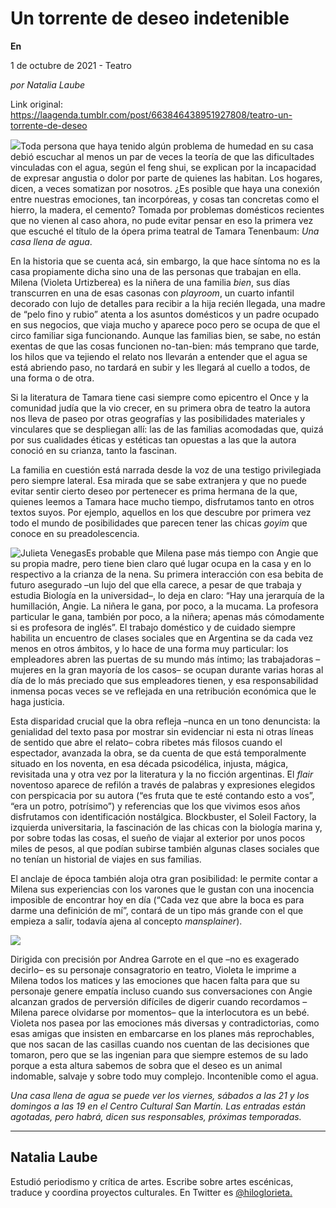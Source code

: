 # Un torrente de deseo indetenible

**En**

1 de octubre de 2021 - Teatro

_por Natalia Laube_

Link original: https://laagenda.tumblr.com/post/663846438951927808/teatro-un-torrente-de-deseo

![](https://64.media.tumblr.com/a4f201b8c6718e9aca93017dde1ec7dd/b63730090eb43962-2d/s500x750/b5e8cca8d2b84e30e0e4f5be42ebd12fe14733c5.jpg)Toda persona que haya tenido algún problema de humedad en su casa debió escuchar al menos un par de veces la teoría de que las dificultades vinculadas con el agua, según el feng shui, se explican por la incapacidad de expresar angustia o dolor por parte de quienes las habitan. Los hogares, dicen, a veces somatizan por nosotros. ¿Es posible que haya una conexión entre nuestras emociones, tan incorpóreas, y cosas tan concretas como el hierro, la madera, el cemento? Tomada por problemas domésticos recientes que no vienen al caso ahora, no pude evitar pensar en eso la primera vez que escuché el título de la ópera prima teatral de Tamara Tenenbaum: *Una casa llena de agua*.   


En la historia que se cuenta acá, sin embargo, la que hace síntoma no es la casa propiamente dicha sino una de las personas que trabajan en ella. Milena (Violeta Urtizberea) es la niñera de una familia *bien*, sus días transcurren en una de esas casonas con *playroom*, un cuarto infantil decorado con lujo de detalles para recibir a la hija recién llegada, una madre de “pelo fino y rubio” atenta a los asuntos domésticos y un padre ocupado en sus negocios, que viaja mucho y aparece poco pero se ocupa de que el circo familiar siga funcionando. Aunque las familias bien, se sabe, no están exentas de que las cosas funcionen no-tan-bien: más temprano que tarde, los hilos que va tejiendo el relato nos llevarán a entender que el agua se está abriendo paso, no tardará en subir y les llegará al cuello a todos, de una forma o de otra.  

Si la literatura de Tamara tiene casi siempre como epicentro el Once y la comunidad judía que la vio crecer, en su primera obra de teatro la autora nos lleva de paseo por otras geografías y las posibilidades materiales y vinculares que se despliegan allí: las de las familias acomodadas que, quizá por sus cualidades éticas y estéticas tan opuestas a las que la autora conoció en su crianza, tanto la fascinan. 

La familia en cuestión está narrada desde la voz de una testigo privilegiada pero siempre lateral. Esa mirada que se sabe extranjera y que no puede evitar sentir cierto deseo por pertenecer es prima hermana de la que, quienes leemos a Tamara hace mucho tiempo, disfrutamos tanto en otros textos suyos. Por ejemplo, aquellos en los que descubre por primera vez todo el mundo de posibilidades que parecen tener las chicas *goyim* que conoce en su preadolescencia. 


![Julieta Venegas](https://64.media.tumblr.com/21891a7ab11e50a21c68515ad13ee7a4/b63730090eb43962-ce/s250x400/dac4d59cfb4274b208a9414de84df337622c9f44.jpg)Es probable que Milena pase más tiempo con Angie que su propia madre, pero tiene bien claro qué lugar ocupa en la casa y en lo respectivo a la crianza de la nena. Su primera interacción con esa bebita de futuro asegurado –un lujo del que ella carece, a pesar de que trabaja y estudia Biología en la universidad–, lo deja en claro: “Hay una jerarquía de la humillación, Angie. La niñera le gana, por poco, a la mucama. La profesora particular le gana, también por poco, a la niñera; apenas más cómodamente si es profesora de inglés”. El trabajo doméstico y de cuidado siempre habilita un encuentro de clases sociales que en Argentina se da cada vez menos en otros ámbitos, y lo hace de una forma muy particular: los empleadores abren las puertas de su mundo más íntimo; las trabajadoras –mujeres en la gran mayoría de los casos– se ocupan durante varias horas al día de lo más preciado que sus empleadores tienen, y esa responsabilidad inmensa pocas veces se ve reflejada en una retribución económica que le haga justicia. 

Esta disparidad crucial que la obra refleja –nunca en un tono denuncista: la genialidad del texto pasa por mostrar sin evidenciar ni esta ni otras líneas de sentido que abre el relato– cobra ribetes más filosos cuando el espectador, avanzada la obra, se da cuenta de que está temporalmente situado en los noventa, en esa década psicodélica, injusta, mágica, revisitada una y otra vez por la literatura y la no ficción argentinas. El *flair* noventoso aparece de refilón a través de palabras y expresiones elegidos con perspicacia por su autora (“es fruta que te esté contando esto a vos”, “era un potro, potrísimo”) y referencias que los que vivimos esos años disfrutamos con identificación nostálgica. Blockbuster, el Soleil Factory, la izquierda universitaria, la fascinación de las chicas con la biología marina y, por sobre todas las cosas, el sueño de viajar al exterior por unos pocos miles de pesos, al que podían subirse también algunas clases sociales que no tenían un historial de viajes en sus familias. 

El anclaje de época también aloja otra gran posibilidad: le permite contar a Milena sus experiencias con los varones que le gustan con una inocencia imposible de encontrar hoy en día (“Cada vez que abre la boca es para darme una definición de mí”, contará de un tipo más grande con el que empieza a salir, todavía ajena al concepto *mansplainer*).


![](https://64.media.tumblr.com/6d077e5eb9815ac94aa5aa21d43259a1/b63730090eb43962-8b/s500x750/082ea305dcddbd6de1e4d20bb196ac5920c78596.jpg)

 Dirigida con precisión por Andrea Garrote en el que –no es exagerado decirlo– es su personaje consagratorio en teatro, Violeta le imprime a Milena todos los matices y las emociones que hacen falta para que su personaje genere empatía incluso cuando sus conversaciones con Angie alcanzan grados de perversión difíciles de digerir cuando recordamos –Milena parece olvidarse por momentos– que la interlocutora es un bebé. Violeta nos pasea por las emociones más diversas y contradictorias, como esas amigas que insisten en embarcarse en los planes más reprochables, que nos sacan de las casillas cuando nos cuentan de las decisiones que tomaron, pero que se las ingenian para que siempre estemos de su lado porque a esta altura sabemos de sobra que el deseo es un animal indomable, salvaje y sobre todo muy complejo. Incontenible como el agua. 

  


*Una casa llena de agua se puede ver los viernes, sábados a las 21 y los domingos a las 19 en el Centro Cultural San Martín. Las entradas están agotadas, pero habrá, dicen sus responsables, próximas temporadas.*



---

Natalia Laube
-------------

 Estudió periodismo y crítica de artes. Escribe sobre artes escénicas, traduce y coordina proyectos culturales. En Twitter es [@hiloglorieta.](https://twitter.com/hiloglorieta) 

